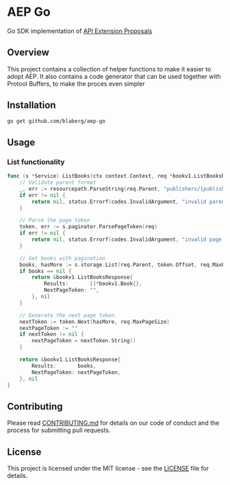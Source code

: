 # AEP Go

Go SDK implementation of [API Extension Proposals](https://aep.dev/)

## Overview

This project contains a collection of helper functions to make it easier to adopt
AEP. It also contains a code generator that can be used together with Protool Buffers,
to make the proces even simpler

## Installation

```bash
go get github.com/blaberg/aep-go
```

## Usage

### List functionality

```go
func (s *Service) ListBooks(ctx context.Context, req *bookv1.ListBooksRequest) (*bookv1.ListBooksResponse, error) {
	// Validate parent format
	_, err := resourcepath.ParseString(req.Parent, "publishers/{publisher}")
	if err != nil {
		return nil, status.Errorf(codes.InvalidArgument, "invalid parent format: %v", err)
	}

	// Parse the page token
	token, err := s.paginator.ParsePageToken(req)
	if err != nil {
		return nil, status.Errorf(codes.InvalidArgument, "invalid page token: %v", err)
	}

	// Get books with pagination
	books, hasMore := s.storage.List(req.Parent, token.Offset, req.MaxPageSize)
	if books == nil {
		return &bookv1.ListBooksResponse{
			Results:       []*bookv1.Book{},
			NextPageToken: "",
		}, nil
	}

	// Generate the next page token
	nextToken := token.Next(hasMore, req.MaxPageSize)
	nextPageToken := ""
	if nextToken != nil {
		nextPageToken = nextToken.String()
	}

	return &bookv1.ListBooksResponse{
		Results:       books,
		NextPageToken: nextPageToken,
	}, nil
}
```

## Contributing

Please read [CONTRIBUTING.md](CONTRIBUTING.md) for details on our code of conduct and the process for submitting pull requests.

## License

This project is licensed under the MIT license - see the [LICENSE](LICENSE) file for details.
